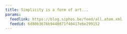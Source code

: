 ```yaml
---
title: Simplicity is a form of art...
params:
  feedlink: https://blog.siphos.be/feed/all.atom.xml
  feedid: 6d80b3676b9440871f40417e6e299152
---
```

